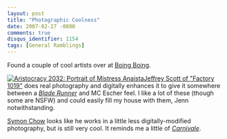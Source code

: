 ```yaml
---
layout: post
title: "Photographic Coolness"
date: 2007-02-27 -0800
comments: true
disqus_identifier: 1154
tags: [General Ramblings]
---
```

Found a couple of cool artists over at [Boing
Boing](http://www.boingboing.net/2007/02/26/robot_flapper_pinup_.html).
 
 [![Aristocracy 2032: Portrait of Mistress
Anaista](https://hyqi8g.dm1.livefilestore.com/y2ppIkerYvtgREMMAQc1MQMehct3LpqyyHvAekzrGUP9xhqbDMqP0odIxPmnz-YBuhRKMK_VK4UCTRrwE-t0TDT1SmTMpiVM8UJMJkmZMbQlLc/20070227factory1019.jpg?psid=1)](http://mysite.verizon.net/res0prb3/id8.html)[Jeffrey
Scott of "Factory 1019"](http://mysite.verizon.net/res0prb3/) does real
photography and digitally enhances it to give it somewhere between a
[*Blade
Runner*](http://www.amazon.com/exec/obidos/ASIN/B000HC2LIK/mhsvortex)
and MC Escher feel. I like a lot of these (though some are NSFW) and
could easily fill my house with them, Jenn notwithstanding.
 
 [Symon Chow](http://www.symonchow.com/) looks like he works in a little
less digitally-modified photography, but is still very cool. It reminds
me a little of
[*Carnivale*](http://www.amazon.com/exec/obidos/ASIN/B0002YLC1U/mhsvortex).
